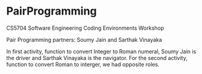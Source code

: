 # PairProgramming
CS5704 Software Engineering Coding Environments Workshop

Pair Programming partners: Soumy Jain and Sarthak Vinayaka


In first activity, function to convert Integer to Roman numeral, Soumy Jain is the driver and Sarthak Vinayaka is the navigator. For the second activity, function to convert Roman to interger, we had opposite roles.
